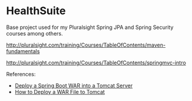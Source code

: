 HealthSuite
===============

Base project used for my Pluralsight Spring JPA and Spring Security courses among others.

http://pluralsight.com/training/Courses/TableOfContents/maven-fundamentals

http://pluralsight.com/training/Courses/TableOfContents/springmvc-intro



References:

- [Deploy a Spring Boot WAR into a Tomcat Server](https://www.baeldung.com/spring-boot-war-tomcat-deploy)
- [How to Deploy a WAR File to Tomcat](https://www.baeldung.com/tomcat-deploy-war)
